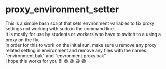 # proxy_environment_setter
 This is a simple bash script that sets environment variables to fix proxy settings not working with sudo in the command line.\
 It is mostly for use by students or workers who have to switch to a using a proxy on the fly.\
 In order for this to work on the initial run, make sure u remove any proxy related setting in environment and remove any files with the names "environment.bak" and "envronment.proxy.bak" .\
I hope this works for you !!! 😃 😃 😃 😃

